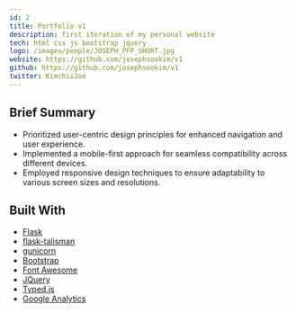 ```yaml
---
id: 2
title: Portfolio v1
description: first iteration of my personal website
tech: html css js bootstrap jquery
logo: /images/people/JOSEPH_PFP_SHORT.jpg
website: https://github.com/josephsookim/v1
github: https://github.com/josephsookim/v1
twitter: KimchiiJoe
---
```


## Brief Summary

- Prioritized user-centric design principles for enhanced navigation and user experience.
- Implemented a mobile-first approach for seamless compatibility across different devices.
- Employed responsive design techniques to ensure adaptability to various screen sizes and resolutions.

## Built With

- [Flask](https://flask.palletsprojects.com/en/1.1.x/)
- [flask-talisman](https://github.com/GoogleCloudPlatform/flask-talisman)
- [gunicorn](https://gunicorn.org/)
- [Bootstrap](https://getbootstrap.com/)
- [Font Awesome](https://fontawesome.com/)
- [JQuery](https://jquery.com/)
- [Typed.js](https://github.com/mattboldt/typed.js/)
- [Google Analytics](https://analytics.google.com/)
